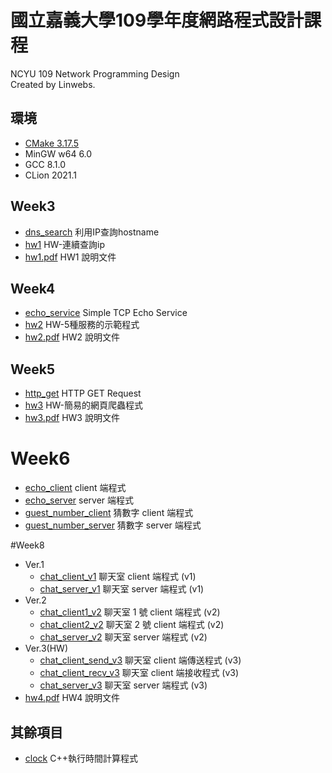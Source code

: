 # 國立嘉義大學109學年度網路程式設計課程
NCYU 109 Network Programming Design  
Created by Linwebs.  

## 環境
* [CMake 3.17.5](CMakeLists.txt)
* MinGW w64 6.0
* GCC 8.1.0
* CLion 2021.1

## Week3
* [dns_search](dns_search.cpp) 利用IP查詢hostname
* [hw1](hw1.cpp) HW-連續查詢ip
* [hw1.pdf](hw_pdf/hw1.pdf) HW1 說明文件

## Week4
* [echo_service](echo_service.cpp) Simple TCP Echo Service
* [hw2](hw2.cpp) HW-5種服務的示範程式
* [hw2.pdf](hw_pdf/hw2.pdf) HW2 說明文件

## Week5
* [http_get](http_get.cpp) HTTP GET Request
* [hw3](hw3.cpp) HW-簡易的網頁爬蟲程式
* [hw3.pdf](hw_pdf/hw3.pdf) HW3 說明文件

# Week6
* [echo_client](echo_client.cpp) client 端程式
* [echo_server](echo_server.cpp) server 端程式
* [guest_number_client](guest_number_client.cpp) 猜數字 client 端程式
* [guest_number_server](guest_number_server.cpp) 猜數字 server 端程式

#Week8
* Ver.1
  * [chat_client_v1](chat_client_v1.cpp) 聊天室 client 端程式 (v1)
  * [chat_server_v1](chat_server_v1.cpp) 聊天室 server 端程式 (v1)
* Ver.2
  * [chat_client1_v2](chat_client1_v2.cpp) 聊天室 1 號 client 端程式 (v2)
  * [chat_client2_v2](chat_client2_v2.cpp) 聊天室 2 號 client 端程式 (v2)
  * [chat_server_v2](chat_server_v2.cpp) 聊天室 server 端程式 (v2)
* Ver.3(HW)
  * [chat_client_send_v3](chat_client_send_v3.cpp) 聊天室 client 端傳送程式 (v3)
  * [chat_client_recv_v3](chat_client_recv_v3.cpp) 聊天室 client 端接收程式 (v3)
  * [chat_server_v3](chat_server_v3.cpp) 聊天室 server 端程式 (v3)
* [hw4.pdf](hw_pdf/hw4.pdf) HW4 說明文件

## 其餘項目
* [clock](clock.cpp) C++執行時間計算程式
